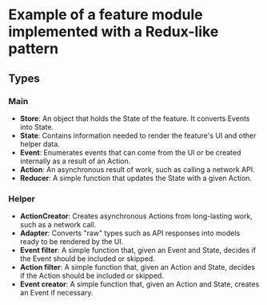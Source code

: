 # Example of a feature module implemented with a Redux-like pattern

## Types

### Main
* **Store**: An object that holds the State of the feature. It converts Events into State.
* **State**: Contains information needed to render the feature's UI and other helper data.
* **Event**: Enumerates events that can come from the UI or be created internally as a result of an Action.
* **Action**: An asynchronous result of work, such as calling a network API.
* **Reducer**: A simple function that updates the State with a given Action.

### Helper
* **ActionCreator**: Creates asynchronous Actions from long-lasting work, such as a network call.
* **Adapter**: Converts "raw" types such as API responses into models ready to be rendered by the UI.
* **Event filter**: A simple function that, given an Event and State, decides if the Event should be included or skipped.
* **Action filter**: A simple function that, given an Action and State, decides if the Action should be included or skipped.
* **Event creator**: A simple function that, given an Action and State, creates an Event if necessary.
